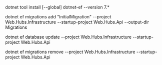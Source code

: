 dotnet tool install [--global] dotnet-ef --version 7.*

dotnet ef migrations add "InitialMigration" --project Web.Hubs.Infrastructure --startup-project Web.Hubs.Api --output-dir Migrations

dotnet ef database update --project Web.Hubs.Infrastructure --startup-project Web.Hubs.Api

dotnet ef migrations remove --project Web.Hubs.Infrastructure --startup-project Web.Hubs.Api